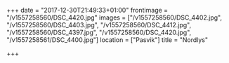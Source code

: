 +++
date = "2017-12-30T21:49:33+01:00"
frontimage = "/v1557258560/DSC_4420.jpg"
images = ["/v1557258560/DSC_4402.jpg", "/v1557258560/DSC_4403.jpg", "/v1557258560/DSC_4412.jpg", "/v1557258560/DSC_4397.jpg", "/v1557258560/DSC_4420.jpg", "/v1557258561/DSC_4400.jpg"]
location = ["Pasvik"]
title = "Nordlys"
 

+++
